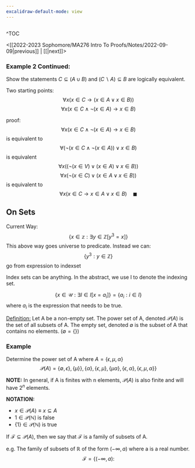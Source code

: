 ```yaml
---
excalidraw-default-mode: view
---
```



```toc

```

^TOC

<[[2022-2023 Sophomore/MA276 Intro To Proofs/Notes/2022-09-09|previous]] | [[|next]]>

### Example 2 Continued:
Show the statements $C \subseteq (A\cup B)$ and $(C\backslash A) \subseteq B$ are logically equivalent.

Two starting points:
$$\forall x (x\in C \to (x \in A \lor x \in B))$$
$$\forall x (x \in C \land \neg (x\in A) \to x \in B)$$

proof:
$$\forall x (x \in C \land \neg (x\in A) \to x \in B)$$
is equivalent to
$$\forall (\neg (x \in C \land \neg (x\in A))\lor x \in B)$$
is equivalent
$$\forall x ((\neg(x\in V)\lor(x\in A)\lor x \in B))$$
$$\forall x (\neg ( x\in C) \lor (x \in A \lor x \in B))$$
is equivalent to
$$\forall x ( x\in C \to x \in A \lor x \in B) \quad\blacksquare$$


## On Sets

Current Way:
$$\{ x \in \mathbb{z} : \exists y \in \mathbb{Z} [y^3=x]\}$$
This above way goes universe to predicate.
Instead we can:
$$\{y^3 : y\in\mathbb{Z}\}$$
go from expression to indexset

Index sets can be anything. In the abstract, we use I to denote the indexing set.

$$\{x \in \mathcal{U}:\exists I \in I [x=a_i]\} = \{a_i : i \in I\}$$
where $a_i$ is the expression that needs to be true.


<u>Definition:</u> Let A be a non-empty set. The power set of A, denoted $\mathcal{P}(A)$ is the set of all subsets of A. The empty set, denoted $\emptyset$ is the subset of A that contains no elements. $(\emptyset = \{\})$


### Example

Determine the power set of A where $A = \{\epsilon,\mu,\alpha\}$
$$\mathcal{P}(A) = \{\emptyset,\epsilon\},\{\mu\}\},\{\alpha\},\{\epsilon,\mu\},\{\mu\alpha\},\{\epsilon,\alpha\},\{\epsilon,\mu,\alpha\}\}$$


**NOTE:** In general, if A is finites with n elements, $\mathcal{P}(A)$ is also finite and will have $2^n$ elements.

**NOTATION:**
- $x \in \mathcal{P}(A) \equiv x \subseteq A$
- $1 \in \mathcal{P}(\mathbb{N}) \;\text{is false}$
- $\{1\} \in \mathcal{P}(\mathbb{N}) \;\text{is true}$


If $\mathcal{F} \subseteq \mathcal{P}(A)$, then we say that $\mathcal{F}$ is a family of subsets of A.

e.g. The family of subsets of $\mathbb{R}$ of the form $(-\infty,a)$ where a is a real number.
$$\mathcal{F} = \{(-\infty,a):$$





